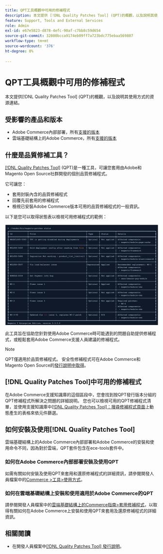 ```yaml
---
title: QPT工具概觀中可用的修補程式
description: 本文提供 [!DNL Quality Patches Tool] (QPT)的概觀，以及說明其使用方式的資源連結。
feature: Support, Tools and External Services
role: Admin
exl-id: e67e5823-d878-4efc-90af-c7bb8c59d654
source-git-commit: 32800bcca9174eb09ff7a723bdc775ebaa569807
workflow-type: tm+mt
source-wordcount: '376'
ht-degree: 0%

---
```


# QPT工具概觀中可用的修補程式

本文提供[!DNL Quality Patches Tool] (QPT)的概觀，以及說明其使用方式的資源連結。

## 受影響的產品和版本

* Adobe Commerce內部部署，所有[支援的版本](https://www.adobe.com/content/dam/cc/en/legal/terms/enterprise/pdfs/Adobe-Commerce-Software-Lifecycle-Policy.pdf)
* 雲端基礎結構上的Adobe Commerce，所有[支援的版本](https://www.adobe.com/content/dam/cc/en/legal/terms/enterprise/pdfs/Adobe-Commerce-Software-Lifecycle-Policy.pdf)

## 什麼是品質修補工具？

[[!DNL Quality Patches Tool]](https://github.com/magento/quality-patches) (QPT)是一種工具，可讓您套用由Adobe和Magento Open Source社群開發的個別品質修補程式。

它可讓您：

* 套用封裝內含的品質修補程式
* 回覆先前套用的修補程式
* 檢視已安裝Adobe Commerce版本可用的品質修補程式的一般資訊。

以下是您可以取得狀態表以檢視可用修補程式的範例：

![Magento修補程式_清單](/help/assets/tools/status_table.png)

此工具旨在協助您針對使用Adobe Commerce時可能遇到的問題自助提供修補程式，或輕鬆套用Adobe Commerce支援人員建議的修補程式。

>[!NOTE]
>
>QPT僅適用於品質修補程式。 安全性修補程式可在Adobe Commerce和Magento Open Source的[發行說明中取得](https://experienceleague.adobe.com/docs/commerce-operations/release/notes/overview.html)。

## [!DNL Quality Patches Tool]中可用的修補程式

在Adobe Commerce支援知識庫的這個區段中，您會找到按QPT發行版本分組的QPT修補程式所解決之問題的詳細說明。
您也可以檢視可用的QPT修補程式清單，並使用支援知識庫中[[!DNL Quality Patches Tool]：搜尋修補程式頁面](https://experienceleague.adobe.com/tools/commerce-quality-patches/index.html)上動態產生的表格來依元件篩選。

## 如何安裝及使用[!DNL Quality Patches Tool]

雲端基礎結構上的Adobe Commerce內部部署和Adobe Commerce的安裝和使用命令不同，因為對於雲端，QPT套件包含在ece-tools套件中。

### 如何在Adobe Commerce內部部署安裝及使用QPT

如需有關如何安裝及使用QPT來套用和還原修補程式的詳細資訊，請參閱開發人員檔案中的[Commerce >工具>使用方式](../usage.md)。

### 如何在雲端基礎結構上安裝和使用適用於Adobe Commerce的QPT

請參閱開發人員檔案中的[雲端基礎結構上的Commerce指南>套用修補程式](https://experienceleague.adobe.com/docs/commerce-cloud-service/user-guide/develop/upgrade/apply-patches.html)，以取得有關如何在Adobe Commerce上安裝和使用QPT來套用及還原修補程式的詳細資訊。

## 相關閱讀

* 在開發人員檔案中[[!DNL Quality Patches Tool] 發行說明](https://experienceleague.adobe.com/docs/commerce-operations/tools/quality-patches-tool/release-notes.html)。
